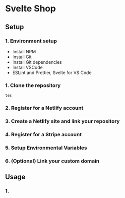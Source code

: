 # Svelte Shop

## Setup

### 1. Environment setup

- Install NPM
- Install Git
- Install Git dependencies
- Install VSCode
- ESLint and Prettier, Svelte for VS Code

### 1. Clone the repository

```git clone
tes
```

### 2. Register for a Netlify account

### 3. Create a Netlify site and link your repository

### 4. Register for a Stripe account

### 5. Setup Environmental Variables

### 6. (Optional) Link your custom domain

## Usage

### 1. 
